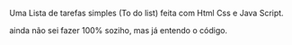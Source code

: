 Uma Lista de tarefas simples (To do list) feita com Html Css e Java Script.

ainda não sei fazer 100% soziho, mas já entendo o código.
